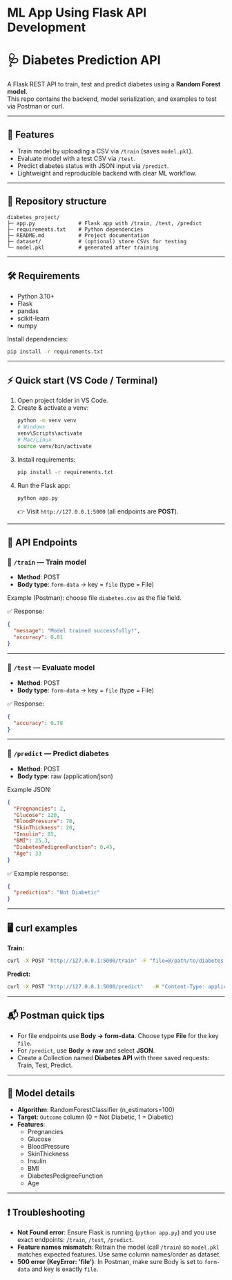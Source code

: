 # ML App Using Flask API Development
# 🩺 Diabetes Prediction API
A Flask REST API to train, test and predict diabetes using a **Random Forest model**.  
This repo contains the backend, model serialization, and examples to test via Postman or curl.

---

## 🚀 Features
- Train model by uploading a CSV via `/train` (saves `model.pkl`).  
- Evaluate model with a test CSV via `/test`.  
- Predict diabetes status with JSON input via `/predict`.  
- Lightweight and reproducible backend with clear ML workflow.  

---

## 📂 Repository structure
```
diabetes_project/
├─ app.py              # Flask app with /train, /test, /predict
├─ requirements.txt    # Python dependencies
├─ README.md           # Project documentation
├─ dataset/            # (optional) store CSVs for testing
└─ model.pkl           # generated after training
```

---

## 🛠️ Requirements
- Python 3.10+  
- Flask  
- pandas  
- scikit-learn  
- numpy  

Install dependencies:
```bash
pip install -r requirements.txt
```

---

## ⚡ Quick start (VS Code / Terminal)

1. Open project folder in VS Code.  
2. Create & activate a venv:  
   ```bash
   python -m venv venv
   # Windows
   venv\Scripts\activate
   # Mac/Linux
   source venv/bin/activate
   ```
3. Install requirements:
   ```bash
   pip install -r requirements.txt
   ```
4. Run the Flask app:
   ```bash
   python app.py
   ```
   👉 Visit `http://127.0.0.1:5000` (all endpoints are **POST**).

---

## 📌 API Endpoints

### 🔹 `/train` — Train model
- **Method**: POST  
- **Body type**: `form-data` → key = `file` (type = File)  

Example (Postman): choose file `diabetes.csv` as the file field.  

✅ Response:
```json
{
  "message": "Model trained successfully!",
  "accuracy": 0.81
}
```

---

### 🔹 `/test` — Evaluate model
- **Method**: POST  
- **Body type**: `form-data` → key = `file` (type = File)  

✅ Response:
```json
{
  "accuracy": 0.78
}
```

---

### 🔹 `/predict` — Predict diabetes
- **Method**: POST  
- **Body type**: raw (application/json)  

Example JSON:
```json
{
  "Pregnancies": 2,
  "Glucose": 120,
  "BloodPressure": 70,
  "SkinThickness": 20,
  "Insulin": 85,
  "BMI": 25.3,
  "DiabetesPedigreeFunction": 0.45,
  "Age": 33
}
```

✅ Example response:
```json
{
  "prediction": "Not Diabetic"
}
```

---

## 🖥️ curl examples

**Train:**
```bash
curl -X POST "http://127.0.0.1:5000/train" -F "file=@/path/to/diabetes.csv"
```

**Predict:**
```bash
curl -X POST "http://127.0.0.1:5000/predict"   -H "Content-Type: application/json"   -d '{"Pregnancies":2,"Glucose":120,"BloodPressure":70,"SkinThickness":20,"Insulin":85,"BMI":25.3,"DiabetesPedigreeFunction":0.45,"Age":33}'
```

---

## 📬 Postman quick tips
- For file endpoints use **Body → form-data**. Choose type **File** for the key `file`.  
- For `/predict`, use **Body → raw** and select **JSON**.  
- Create a Collection named **Diabetes API** with three saved requests: Train, Test, Predict.  

---

## 🧪 Model details
- **Algorithm**: RandomForestClassifier (n_estimators=100)  
- **Target**: `Outcome` column (0 = Not Diabetic, 1 = Diabetic)  
- **Features**:  
  - Pregnancies  
  - Glucose  
  - BloodPressure  
  - SkinThickness  
  - Insulin  
  - BMI  
  - DiabetesPedigreeFunction  
  - Age  

---

## ❗ Troubleshooting
- **Not Found error**: Ensure Flask is running (`python app.py`) and you use exact endpoints: `/train`, `/test`, `/predict`.  
- **Feature names mismatch**: Retrain the model (call `/train`) so `model.pkl` matches expected features. Use same column names/order as dataset.  
- **500 error (KeyError: 'file')**: In Postman, make sure Body is set to `form-data` and key is exactly `file`. 
